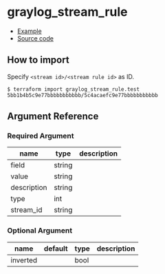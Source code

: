 # graylog_stream_rule

* [Example](https://github.com/suzuki-shunsuke/go-graylog/blob/master/terraform/example/v0.12/stream_rule.tf)
* [Source code](https://github.com/suzuki-shunsuke/go-graylog/blob/master/terraform/graylog/resource_stream_rule.go)

## How to import

Specify `<stream id>/<stream rule id>` as ID.

```console
$ terraform import graylog_stream_rule.test 5bb1b4b5c9e77bbbbbbbbbbb/5c4acaefc9e77bbbbbbbbbbb
```

## Argument Reference

### Required Argument

name | type | description
--- | --- | ---
field | string |
value | string |
description | string |
type | int |
stream_id | string |

### Optional Argument

name | default | type | description
--- | --- | --- | ---
inverted | | bool |
